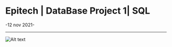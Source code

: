 # Epitech | DataBase Project 1| SQL
-12 nov 2021-

----------------------------------------------
![Alt text](./.git/TP_Harry_potter_WEB_dev_SQL.png?raw=true "TP")